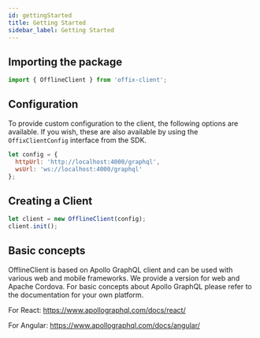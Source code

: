 ```yaml
---
id: gettingStarted
title: Getting Started
sidebar_label: Getting Started
---
```


## Importing the package

```javascript
import { OfflineClient } from 'offix-client';
```

## Configuration

To provide custom configuration to the client, the following options are available. If you wish, these are also available by using the `OffixClientConfig` interface from the SDK.

```javascript
let config = {
  httpUrl: 'http://localhost:4000/graphql',
  wsUrl: 'ws://localhost:4000/graphql'
};
```

## Creating a Client

```javascript
let client = new OfflineClient(config);
client.init();
```

## Basic concepts

OfflineClient is based on Apollo GraphQL client and can be used with various web and mobile frameworks.
We provide a version for web and Apache Cordova. For basic concepts about Apollo GraphQL please refer to the documentation for your own platform.

For React:
https://www.apollographql.com/docs/react/

For Angular:
https://www.apollographql.com/docs/angular/
